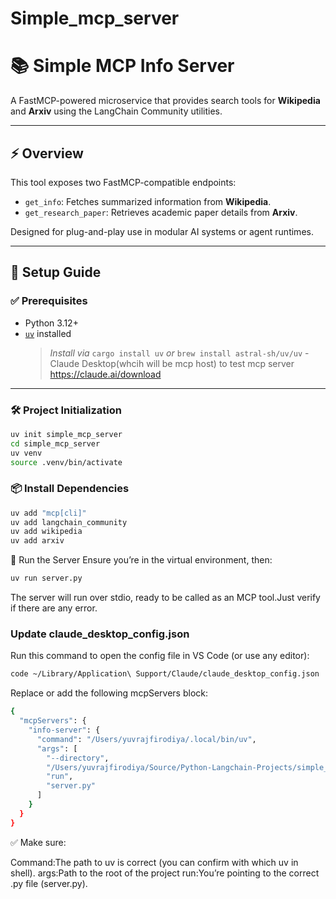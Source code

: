 # Simple_mcp_server
# 📚 Simple MCP Info Server

A FastMCP-powered microservice that provides search tools for **Wikipedia** and **Arxiv** using the LangChain Community utilities.

---

## ⚡ Overview

This tool exposes two FastMCP-compatible endpoints:

- `get_info`: Fetches summarized information from **Wikipedia**.
- `get_research_paper`: Retrieves academic paper details from **Arxiv**.

Designed for plug-and-play use in modular AI systems or agent runtimes.

---

## 🧰 Setup Guide

### ✅ Prerequisites

- Python 3.12+
- [`uv`](https://github.com/astral-sh/uv) installed  
  > _Install via_ `cargo install uv` _or_ `brew install astral-sh/uv/uv`
-Claude Desktop(whcih will be mcp host) to test mcp server
  > https://claude.ai/download

---

### 🛠️ Project Initialization

```bash
uv init simple_mcp_server
cd simple_mcp_server
uv venv
source .venv/bin/activate
```
### 📦 Install Dependencies
```bash
uv add "mcp[cli]"
uv add langchain_community
uv add wikipedia
uv add arxiv
```

🚀 Run the Server
Ensure you’re in the virtual environment, then:

```bash
uv run server.py
```

The server will run over stdio, ready to be called as an MCP tool.Just verify if there are any error.
### Update claude_desktop_config.json
Run this command to open the config file in VS Code (or use any editor):
```bash
code ~/Library/Application\ Support/Claude/claude_desktop_config.json
```
Replace or add the following mcpServers block:
```bash
{
  "mcpServers": {
    "info-server": {
      "command": "/Users/yuvrajfirodiya/.local/bin/uv",
      "args": [
        "--directory",
        "/Users/yuvrajfirodiya/Source/Python-Langchain-Projects/simple_mcp_server",
        "run",
        "server.py"
      ]
    }
  }
}
```
✅ Make sure:

Command:The path to uv is correct (you can confirm with which uv in shell).
args:Path to the root of the project
run:You’re pointing to the correct .py file (server.py).






